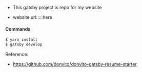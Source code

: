 - This gatsby project is repo for my website

- website url:::::here


#### Commands

```sh
$ yarn install
$ gatsby develop
```

Reference:
- https://github.com/donvito/donvito-gatsby-resume-starter